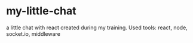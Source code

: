 # my-little-chat
a little chat with react created during my training. Used tools: react, node, socket.io, middleware
